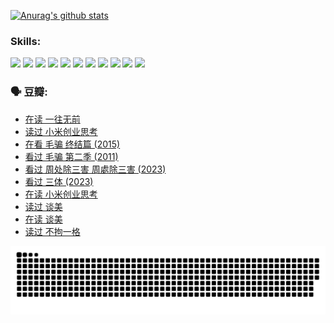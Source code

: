
[![Anurag's github stats](https://github-readme-stats.vercel.app/api?username=w940853815)](https://github.com/anuraghazra/github-readme-stats)

### Skills:

<code><img height="32" src="https://cdn.jsdelivr.net/npm/simple-icons@v5/icons/python.svg"></code>
<code><img height="32" src="https://cdn.jsdelivr.net/npm/simple-icons@v5/icons/javascript.svg"></code>
<code><img height="32" src="https://cdn.jsdelivr.net/npm/simple-icons@v5/icons/django.svg"></code>
<code><img height="32" src="https://cdn.jsdelivr.net/npm/simple-icons@v5/icons/flask.svg"></code>
<code><img height="32" src="https://cdn.jsdelivr.net/npm/simple-icons@v5/icons/vuetify.svg"></code>
<code><img height="32" src="https://cdn.jsdelivr.net/npm/simple-icons@v5/icons/git.svg"></code>
<code><img height="32" src="https://cdn.jsdelivr.net/npm/simple-icons@v5/icons/docker.svg"></code>
<code><img height="32" src="https://cdn.jsdelivr.net/npm/simple-icons@v5/icons/postgresql.svg"></code>
<code><img height="32" src="https://cdn.jsdelivr.net/npm/simple-icons@v5/icons/elasticsearch.svg"></code>
<code><img height="32" src="https://cdn.jsdelivr.net/npm/simple-icons@v5/icons/macos.svg"></code>
<code><img height="32" src="https://cdn.jsdelivr.net/npm/simple-icons@v5/icons/linux.svg"></code>

### 🗣 豆瓣:

<!-- DOUBAN-ACTIVITIES:START -->
- [在读 一往无前](https://www.douban.com/people/136069238/status/4590507310/?_i=14789261)
- [读过 小米创业思考](https://www.douban.com/people/136069238/status/4590506983/?_i=14789261)
- [在看 毛骗 终结篇‎ (2015)](https://www.douban.com/people/136069238/status/4581971924/?_i=14789261)
- [看过 毛骗 第二季‎ (2011)](https://www.douban.com/people/136069238/status/4581971810/?_i=14789261)
- [看过 周处除三害 周處除三害‎ (2023)](https://www.douban.com/people/136069238/status/4575646701/?_i=14789261)
- [看过 三体‎ (2023)](https://www.douban.com/people/136069238/status/4574263039/?_i=14789261)
- [在读 小米创业思考](https://www.douban.com/people/136069238/status/4572047905/?_i=14789261)
- [读过 谈美](https://www.douban.com/people/136069238/status/4572047629/?_i=14789261)
- [在读 谈美](https://www.douban.com/people/136069238/status/4560861771/?_i=14789261)
- [读过 不拘一格](https://www.douban.com/people/136069238/status/4560861445/?_i=14789261)
<!-- DOUBAN-ACTIVITIES:END -->


![Snake animation](https://raw.githubusercontent.com/w940853815/w940853815/output/github-contribution-grid-snake.svg)

<!--
**w940853815/w940853815** is a ✨ _special_ ✨ repository because its `README.md` (this file) appears on your GitHub profile.

Here are some ideas to get you started:

- 🔭 I’m currently working on ...
- 🌱 I’m currently learning ...
- 👯 I’m looking to collaborate on ...
- 🤔 I’m looking for help with ...
- 💬 Ask me about ...
- 📫 How to reach me: ...
- 😄 Pronouns: ...
- ⚡ Fun fact: ...
-->
